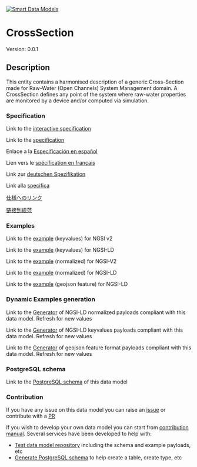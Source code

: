 [![Smart Data Models](https://smartdatamodels.org/wp-content/uploads/2022/01/SmartDataModels_logo.png "Logo")](https://smartdatamodels.org)
# CrossSection
Version: 0.0.1

## Description 

This entity contains a harmonised description of a generic Cross-Section made for Raw-Water (Open Channels) System Management domain. A CrossSection defines any point of the system where raw-water properties are monitored by a device and/or computed via simulation.
### Specification

Link to the [interactive specification](https://swagger.lab.fiware.org/?url=https://smart-data-models.github.io/dataModel.OpenChannelManagement/CrossSection/swagger.yaml)

Link to the [specification](https://github.com/smart-data-models/dataModel.OpenChannelManagement/blob/master/CrossSection/doc/spec.md)

Enlace a la [Especificación en español](https://github.com/smart-data-models/dataModel.OpenChannelManagement/blob/master/CrossSection/doc/spec_ES.md)

Lien vers le [spécification en français](https://github.com/smart-data-models/dataModel.OpenChannelManagement/blob/master/CrossSection/doc/spec_FR.md)

Link zur [deutschen Spezifikation](https://github.com/smart-data-models/dataModel.OpenChannelManagement/blob/master/CrossSection/doc/spec_DE.md)

Link alla [specifica](https://github.com/smart-data-models/dataModel.OpenChannelManagement/blob/master/CrossSection/doc/spec_IT.md)

[仕様へのリンク](https://github.com/smart-data-models/dataModel.OpenChannelManagement/blob/master/CrossSection/doc/spec_JA.md)

[链接到规范](https://github.com/smart-data-models/dataModel.OpenChannelManagement/blob/master/CrossSection/doc/spec_ZH.md)
### Examples

Link to the [example](https://smart-data-models.github.io/dataModel.OpenChannelManagement/CrossSection/examples/example.json) (keyvalues) for NGSI v2

Link to the [example](https://smart-data-models.github.io/dataModel.OpenChannelManagement/CrossSection/examples/example.jsonld) (keyvalues) for NGSI-LD

Link to the [example](https://smart-data-models.github.io/dataModel.OpenChannelManagement/CrossSection/examples/example-normalized.json) (normalized) for NGSI-V2

Link to the [example](https://smart-data-models.github.io/dataModel.OpenChannelManagement/CrossSection/examples/example-normalized.jsonld) (normalized) for NGSI-LD

Link to the [example](https://smart-data-models.github.io/dataModel.OpenChannelManagement/CrossSection/examples/example-geojsonfeature.json) (geojson feature) for NGSI-LD
### Dynamic Examples generation

Link to the [Generator](https://smartdatamodels.org/extra/ngsi-ld_generator.php?schemaUrl=https://raw.githubusercontent.com/smart-data-models/dataModel.OpenChannelManagement/master/CrossSection/schema.json&email=info@smartdatamodels.org) of NGSI-LD normalized payloads compliant with this data model. Refresh for new values

Link to the [Generator](https://smartdatamodels.org/extra/ngsi-ld_generator_keyvalues.php?schemaUrl=https://raw.githubusercontent.com/smart-data-models/dataModel.OpenChannelManagement/master/CrossSection/schema.json&email=info@smartdatamodels.org) of NGSI-LD keyvalues payloads compliant with this data model. Refresh for new values

Link to the [Generator](https://smartdatamodels.org/extra/geojson_features_generator.php?schemaUrl=https://raw.githubusercontent.com/smart-data-models/dataModel.OpenChannelManagement/master/CrossSection/schema.json&email=info@smartdatamodels.org) of geojson feature format payloads compliant with this data model. Refresh for new values
### PostgreSQL schema

Link to the [PostgreSQL schema](https://smart-data-models.github.io/dataModel.OpenChannelManagement/CrossSection/schema.sql) of this data model
### Contribution

 If you have any issue on this data model you can raise an [issue](https://github.com/smart-data-models/dataModel.OpenChannelManagement/issues)  or contribute with a [PR](https://github.com/smart-data-models/dataModel.OpenChannelManagement/pulls)

 If you wish to develop your own data model you can start from [contribution manual](https://bit.ly/contribution_manual). Several services have been developed to help with: 
 - [Test data model repository](https://smartdatamodels.org/index.php/data-models-contribution-api/) including the schema and example payloads, etc
 - [Generate PostgreSQL schema](https://smartdatamodels.org/index.php/sql-service/) to help create a table, create type, etc